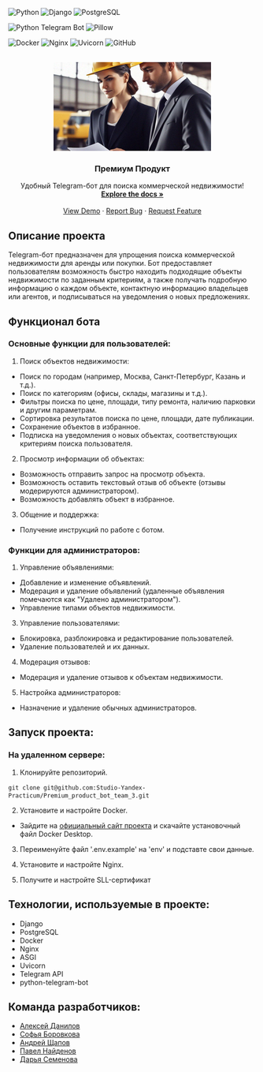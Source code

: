 ![Python](https://img.shields.io/badge/Python-v3.10--alpine-blue?style=flat&logo=python&labelColor=D2B4DE)
![Django](https://img.shields.io/badge/Django-v5.0-green?style=flat&logo=django&labelColor=D2B4DE)
![PostgreSQL](https://img.shields.io/badge/PostgreSQL-v13.15--alpine-blue?style=flat&logo=PostgreSQL&labelColor=D2B4DE)

![Python Telegram Bot](https://img.shields.io/badge/Python--telegram--bot-v21.2-blue?style=flat&logo=telegram&labelColor=D2B4DE)
![Pillow](https://img.shields.io/badge/Pillow-v10.3-blue?style=flat&logo=pillow&labelColor=D2B4DE)

![Docker](https://img.shields.io/badge/Docker-v26.1-green?style=flat&logo=docker&labelColor=D2B4DE)
![Nginx](https://img.shields.io/badge/nginx-1.26--alpine-blue?style=flat&logo=nginx&labelColor=D2B4DE)
![Uvicorn](https://img.shields.io/badge/Uvicorn-v0.23-green?style=flat&logo=gunicorn&labelColor=D2B4DE)
![GitHub](https://img.shields.io/badge/GitHub-gray?style=flat&logo=github&labelColor=D2B4DE)


<!-- PROJECT LOGO -->
<br />
<div align="center">
  <a href="https://github.com/Studio-Yandex-Practicum/Premium_product_bot_team_3">
    <img src="images/logo-big.jpg" alt="Logo" width="320" height="180">
  </a>

  <h3 align="center">Премиум Продукт</h3>

  <p align="center">
    Удобный Telegram-бот для поиска коммерческой недвижимости!
    <br />
    <a href="https://github.com/Studio-Yandex-Practicum/Premium_product_bot_team_3"><strong>Explore the docs »</strong></a>
    <br />
    <br />
    <a href="https://github.com/Studio-Yandex-Practicum/Premium_product_bot_team_3">View Demo</a>
    ·
    <a href="https://github.com/othneildrew/Best-README-Template/issues/new?labels=bug&template=bug-report---.md">Report Bug</a>
    ·
    <a href="https://github.com/othneildrew/Best-README-Template/issues/new?labels=enhancement&template=feature-request---.md">Request Feature</a>
  </p>
</div>


## Описание проекта
Telegram-бот предназначен для упрощения поиска коммерческой недвижимости для аренды или покупки. Бот предоставляет пользователям возможность быстро находить подходящие объекты недвижимости по заданным критериям, а также получать подробную информацию о каждом объекте, контактную информацию владельцев или агентов, и подписываться на уведомления о новых предложениях.

## Функционал бота
### Основные функции для пользователей:
1. Поиск объектов недвижимости:

- Поиск по городам (например, Москва, Санкт-Петербург, Казань и т.д.).
- Поиск по категориям (офисы, склады, магазины и т.д.).
- Фильтры поиска по цене, площади, типу ремонта, наличию парковки и другим параметрам.
- Сортировка результатов поиска по цене, площади, дате публикации.
- Сохранение объектов в избранное.
- Подписка на уведомления о новых объектах, соответствующих критериям поиска пользователя.

2. Просмотр информации об объектах:

- Возможность отправить запрос на просмотр объекта.
- Возможность оставить текстовый отзыв об объекте (отзывы модерируются администратором).
- Возможность добавлять объект в избранное.

3. Общение и поддержка:

- Получение инструкций по работе с ботом.

### Функции для администраторов:
1. Управление объявлениями:

- Добавление и изменение объявлений.
- Модерация и удаление объявлений (удаленные объявления помечаются как "Удалено администратором").
- Управление типами объектов недвижимости.

3. Управление пользователями:

- Блокировка, разблокировка и редактирование пользователей.
- Удаление пользователей и их данных.

4. Модерация отзывов:

- Модерация и удаление отзывов к объектам недвижимости.

5. Настройка администраторов:

- Назначение и удаление обычных администраторов.

## Запуск проекта:
### На удаленном сервере:
1. Клонируйте репозиторий.
```
git clone git@github.com:Studio-Yandex-Practicum/Premium_product_bot_team_3.git
```

2. Установите и настройте Docker.
- Зайдите на [официальный сайт проекта](https://www.docker.com/products/docker-desktop) и скачайте установочный файл Docker Desktop.

3. Переименуйте файл '.env.example' на 'env' и подставте свои данные.

4. Установите и настройте Nginx.

5. Получите и настройте SLL-сертификат

## Технологии, используемые в проекте:
- Django
- PostgreSQL
- Docker
- Nginx
- ASGI
- Uvicorn
- Telegram API
- python-telegram-bot

## Команда разработчиков:
- [Алексей Данилов](https://github.com/AlexeyDanilov/ )
- [Софья Боровкова](https://github.com/SofiaBorovkova)
- [Андрей Щапов](https://github.com/somwhereAway)
- [Павел Найденов](https://github.com/meteopavel)
- [Дарья Семенова](https://github.com/OFF1GHT)
